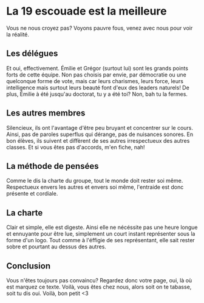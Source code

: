 # La 19 escouade est la meilleure

Vous ne nous croyez pas? Voyons pauvre fous, venez avec nous pour voir la réalité.

[]()

[]()

[]()

[]()

[]()

[]()

[]()


## Les délégues

Et oui, effectivement. Émilie et Grégor (surtout lui) sont les grands points forts de cette équipe. Non pas choisis par envie, par démocratie ou une quelconque forme de vote, mais car leurs charismes, leurs force, leurs intelligence mais surtout leurs beauté font d'eux des leaders naturels! De plus, Émilie à été jusqu'au doctorat, tu y a été toi? Non, bah tu la fermes.

## Les autres membres

Silencieux, ils ont l'avantage d'être peu bruyant et concentrer sur le cours. Ainsi, pas de paroles superflus qui dérange, pas de nuisances sonores. En bon élèves, ils suivent et diffèrent de ses autres irrespectueux des autres classes. Et si vous êtes pas d'accords, m'en fiche, nah!

## La méthode de pensées

Comme le dis la charte du groupe, tout le monde doit rester soi même. Respectueux envers les autres et envers soi même, l'entraide est donc présente et cordiale.

## La charte

Clair et simple, elle est digeste. Ainsi elle ne nécéssite pas une heure longue et ennuyante pour être lue, simplement un court instant représenter sous la forme d'un logo. Tout comme à l'éffigie de ses représentant, elle sait rester sobre et pourtant au dessus des autres.

## Conclusion

Vous n'êtes toujours pas convaincu? Regardez donc votre page, oui, là où est marquez ce texte. Voilà, vous êtes chez nous, alors soit on te tabasse, soit tu dis oui. Voilà, bon petit <3

